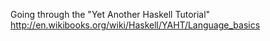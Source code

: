 Going through the "Yet Another Haskell Tutorial"
http://en.wikibooks.org/wiki/Haskell/YAHT/Language_basics

